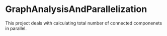 # GraphAnalysisAndParallelization

This project deals with calculating total number of connected componenets in parallel.
